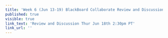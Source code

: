```yaml
---
title: 'Week 6 (Jun 13-19) BlackBoard Collaborate Review and Discussion'
published: true
visible: true
link_text: 'Review and Discussion Thur Jun 18th 2:30pm PT'
link_url: ''
---
```

